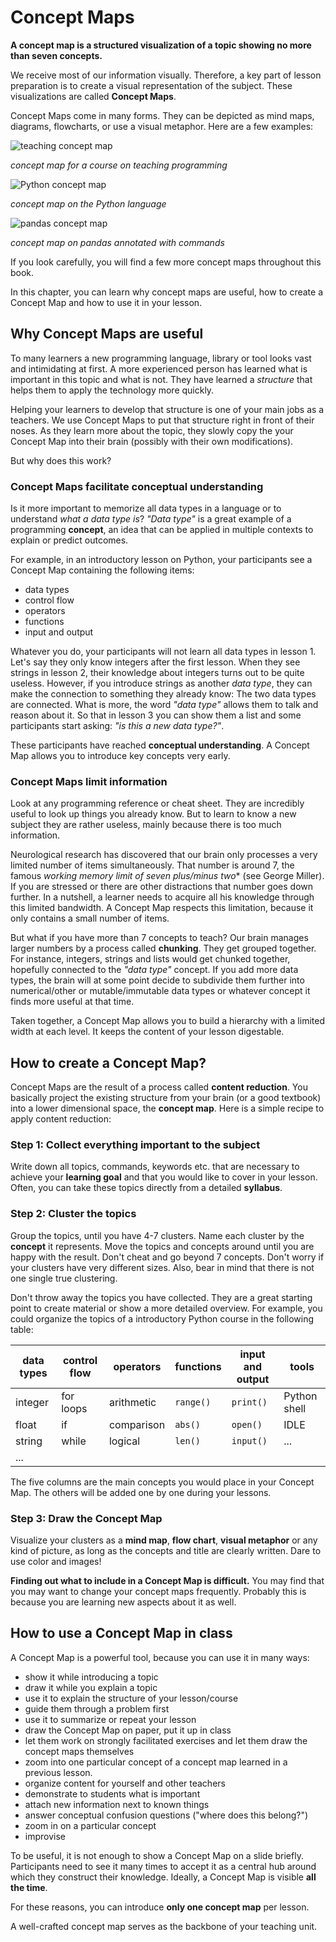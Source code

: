 
# Concept Maps

**A concept map is a structured visualization of a topic showing no more than seven concepts.**

We receive most of our information visually. Therefore, a key part of lesson preparation is to create a visual representation of the subject. These visualizations are called **Concept Maps**.

Concept Maps come in many forms. They can be depicted as mind maps, diagrams, flowcharts, or use a visual metaphor. Here are a few examples:

![teaching concept map](../images/cmap_class.png)

*concept map for a course on teaching programming*

![Python concept map](../images/cmap_python.png)

*concept map on the Python language*

![pandas concept map](../images/cmap_pandas.jpg)

*concept map on pandas annotated with commands*

If you look carefully, you will find a few more concept maps throughout this book.

In this chapter, you can learn why concept maps are useful, how to create a Concept Map and how to use it in your lesson.

## Why Concept Maps are useful

To many learners a new programming language, library or tool looks vast and intimidating at first. A more experienced person has learned what is important in this topic and what is not. They have learned a *structure* that helps them to apply the technology more quickly.

Helping your learners to develop that structure is one of your main jobs as a teachers. We use Concept Maps to put that structure right in front of their noses. As they learn more about the topic, they slowly copy the your Concept Map into their brain (possibly with their own modifications).

But why does this work?

### Concept Maps facilitate conceptual understanding

Is it more important to memorize all data types in a language or to understand *what a data type is*? *"Data type"* is a great example of a programming **concept**, an idea that can be applied in multiple contexts to explain or predict outcomes.

For example, in an introductory lesson on Python, your participants see a Concept Map containing the following items:

* data types
* control flow
* operators
* functions
* input and output

Whatever you do, your participants will not learn all data types in lesson 1.
Let's say they only know integers after the first lesson. When they see strings in lesson 2, their knowledge about integers turns out to be quite useless. However, if you introduce strings as another *data type*, they can make the connection to something they already know: The two data types are connected. What is more, the word *"data type"* allows them to talk and reason about it. So that in lesson 3 you can show them a list and some participants start asking: *"is this a new data type?"*.

These participants have reached **conceptual understanding**. A Concept Map allows you to introduce key concepts very early.

### Concept Maps limit information

Look at any programming reference or cheat sheet. They are incredibly useful to look up things you already know. But to learn to know a new subject they are rather useless, mainly because there is too much information.

Neurological research has discovered that our brain only processes a very limited number of items simultaneously. That number is around 7, the famous **working memory limit* of seven plus/minus two** (see George Miller). If you are stressed or there are other distractions that number goes down further. In a nutshell, a learner needs to acquire all his knowledge through this limited bandwidth. A Concept Map respects this limitation, because it only contains a small number of items.

But what if you have more than 7 concepts to teach? Our brain manages larger numbers by a process called **chunking**. They get grouped together. For instance, integers, strings and lists would get chunked together, hopefully connected to the *"data type"* concept. If you add more data types, the brain will at some point decide to subdivide them further into numerical/other or mutable/immutable data types or whatever concept it finds more useful at that time.

Taken together, a Concept Map allows you to build a hierarchy with a limited width at each level. It keeps the content of your lesson digestable.

## How to create a Concept Map?

Concept Maps are the result of a process called **content reduction**. You basically project the existing structure from your brain (or a good textbook) into a lower dimensional space, the **concept map**. Here is a simple recipe to apply content reduction:

### Step 1: Collect everything important to the subject

Write down all topics, commands, keywords etc. that are necessary to achieve your **learning goal** and that you would like to cover in your lesson. Often, you can take these topics directly from a detailed **syllabus**.

### Step 2: Cluster the topics

Group the topics, until you have 4-7 clusters. Name each cluster by the **concept** it represents. Move the topics and concepts around until you are happy with the result. Don't cheat and go beyond 7 concepts. Don't worry if your clusters have very different sizes. Also, bear in mind that there is not one single true clustering.

Don't throw away the topics you have collected. They are a great starting point to create material or show a more detailed overview. For example, you could organize the topics of a introductory Python course in the following table:

| data types | control flow | operators | functions | input and output | tools |
|------------|--------------|-----------|-----------|------------------|-------|
| integer    | for loops    | arithmetic | `range()`  | `print()` | Python shell |
| float      | if           | comparison | `abs()`    | `open()`  | IDLE |
| string     | while        | logical    | `len()`    | `input()` | ...  |
| ...        |  |  |  |  |  |

The five columns are the main concepts you would place in your Concept Map. The others will be added one by one during your lessons.


### Step 3: Draw the Concept Map

Visualize your clusters as a **mind map**, **flow chart**, **visual metaphor** or any kind of picture, as long as the concepts and title are clearly written. Dare to use color and images!

**Finding out what to include in a Concept Map is difficult.** You may find that you may want to change your concept maps frequently. Probably this is because you are learning new aspects about it as well.

## How to use a Concept Map in class

A Concept Map is a powerful tool, because you can use it in many ways:

* show it while introducing a topic
* draw it while you explain a topic
* use it to explain the structure of your lesson/course
* guide them through a problem first
* use it to summarize or repeat your lesson
* draw the Concept Map on paper, put it up in class
* let them work on strongly facilitated exercises and let them draw the concept maps themselves
* zoom into one particular concept of a concept map learned in a previous lesson.
* organize content for yourself and other teachers
* demonstrate to students what is important
* attach new information next to known things
* answer conceptual confusion questions ("where does this belong?")
* zoom in on a particular concept
* improvise


To be useful, it is not enough to show a Concept Map on a slide briefly. Participants need to see it many times to accept it as a central hub around which they construct their knowledge. Ideally, a Concept Map is visible **all the time**.

For these reasons, you can introduce **only one concept map** per lesson.

A well-crafted concept map serves as the backbone of your teaching unit.
